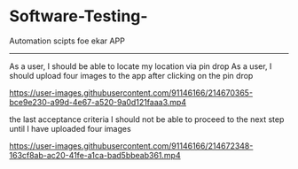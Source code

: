 # Software-Testing-
Automation scipts foe ekar APP 
***********************************
 As a user, I should be able to locate my location via pin drop
As a user, I should upload four images to the app after clicking on the pin drop
 
https://user-images.githubusercontent.com/91146166/214670365-bce9e230-a99d-4e67-a520-9a0d121faaa3.mp4

the last acceptance criteria
 I should not be able to proceed to the next step until I have uploaded four images
 
https://user-images.githubusercontent.com/91146166/214672348-163cf8ab-ac20-41fe-a1ca-bad5bbeab361.mp4
